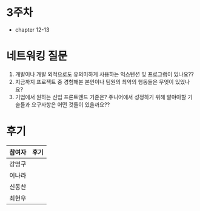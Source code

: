 # 3주차

- chapter 12-13

# 네트워킹 질문

1. 개발이나 개발 외적으로도 유의미하게 사용하는 익스텐션 및 프로그램이 있나요??
2. 지금까지 프로젝트 중 경험해본 본인이나 팀원의 최악의 행동들은 무엇이 있었나요?
3. 기업에서 원하는 신입 프론트엔드 기준은? 주니어에서 성정하기 위해 알야아할 기술들과 요구사항은 어떤 것들이 있을까요??

# 후기

| 참여자 | 후기 |
| :----: | :--: |
| 강명구 |      |
| 이나라 |      |
| 신동찬 |      |
| 최현우 |      |
